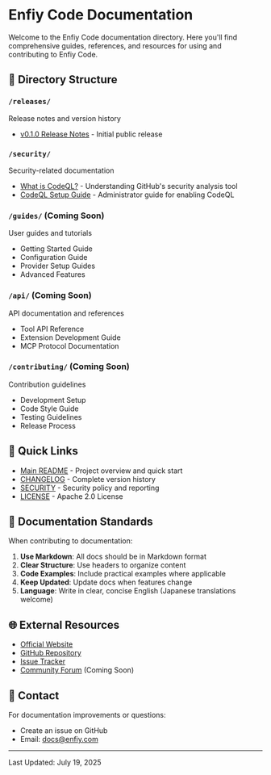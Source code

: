 # Enfiy Code Documentation

Welcome to the Enfiy Code documentation directory. Here you'll find comprehensive guides, references, and resources for using and contributing to Enfiy Code.

## 📁 Directory Structure

### `/releases/`
Release notes and version history
- [v0.1.0 Release Notes](./releases/v0.1.0.md) - Initial public release

### `/security/`
Security-related documentation
- [What is CodeQL?](./security/codeql-explained.md) - Understanding GitHub's security analysis tool
- [CodeQL Setup Guide](./security/CODEQL_SETUP.md) - Administrator guide for enabling CodeQL

### `/guides/` (Coming Soon)
User guides and tutorials
- Getting Started Guide
- Configuration Guide
- Provider Setup Guides
- Advanced Features

### `/api/` (Coming Soon)
API documentation and references
- Tool API Reference
- Extension Development Guide
- MCP Protocol Documentation

### `/contributing/` (Coming Soon)
Contribution guidelines
- Development Setup
- Code Style Guide
- Testing Guidelines
- Release Process

## 🔗 Quick Links

- [Main README](../README.md) - Project overview and quick start
- [CHANGELOG](../CHANGELOG.md) - Complete version history
- [SECURITY](../SECURITY.md) - Security policy and reporting
- [LICENSE](../LICENSE) - Apache 2.0 License

## 📝 Documentation Standards

When contributing to documentation:

1. **Use Markdown**: All docs should be in Markdown format
2. **Clear Structure**: Use headers to organize content
3. **Code Examples**: Include practical examples where applicable
4. **Keep Updated**: Update docs when features change
5. **Language**: Write in clear, concise English (Japanese translations welcome)

## 🌐 External Resources

- [Official Website](https://enfiy.com)
- [GitHub Repository](https://github.com/enfiy/enfiy-code)
- [Issue Tracker](https://github.com/enfiy/enfiy-code/issues)
- [Community Forum](https://community.enfiy.com) (Coming Soon)

## 📧 Contact

For documentation improvements or questions:
- Create an issue on GitHub
- Email: docs@enfiy.com

---

Last Updated: July 19, 2025